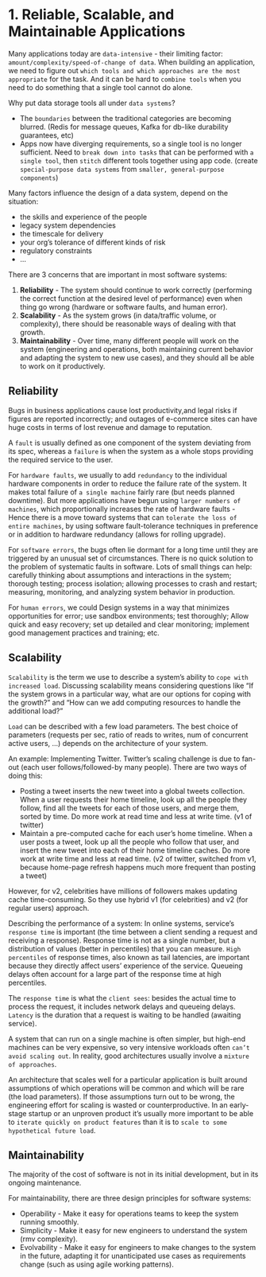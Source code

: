 # 1. Reliable, Scalable, and Maintainable Applications
Many applications today are `data-intensive` - their limiting factor: `amount/complexity/speed-of-change of data`. When building an application, we need to figure out `which tools and which approaches are the most appropriate` for the task. And it can be hard to `combine tools` when you need to do something that a single tool cannot do alone.

Why put data storage tools all under `data systems`?
- The `boundaries` between the traditional categories are becoming blurred. (Redis for message queues, Kafka for db-like durability guarantees, etc)
- Apps now have diverging requirements, so a single tool is no longer sufficient. Need to `break down into tasks` that can be performed with `a single tool`, then `stitch` different tools together using app code. (create `special-purpose data systems` from `smaller, general-purpose components`)

Many factors influence the design of a data system, depend on the situation:
- the skills and experience of the people
- legacy system dependencies
- the timescale for delivery
- your org’s tolerance of different kinds of risk
- regulatory constraints
- ...

There are 3 concerns that are important in most software systems: 
1. **Reliability** - The system should continue to work correctly (performing the correct function at the desired level of performance) even when thing go wrong (hardware or software faults, and human error).
2. **Scalability** - As the system grows (in data/traffic volume, or complexity), there should be reasonable ways of dealing with that growth.
3. **Maintainability** - Over time, many different people will work on the system (engineering and operations, both maintaining current behavior and adapting the system to new use cases), and they should all be able to work on it productively.

## Reliability
Bugs in business applications cause lost productivity,and legal risks if figures are reported incorrectly; and outages of e-commerce sites can have huge costs in terms of lost revenue and damage to reputation.

A `fault` is usually defined as one component of the system deviating from its spec, whereas a `failure` is when the system as a whole stops providing the required service to the user.

For `hardware faults`, we usually to add `redundancy` to the individual hardware components in order to reduce the failure rate of the system. It makes total failure of `a single machine` fairly rare (but needs planned downtime). But more applications have begun using `larger numbers of machines`, which proportionally increases the rate of hardware faults - Hence there is a move toward systems that can `tolerate the loss of entire machines`, by using software fault-tolerance techniques in preference or in addition to hardware redundancy (allows for rolling upgrade).

For `software errors`, the bugs often lie dormant for a long time until they are triggered by an unusual set of circumstances. There is no quick solution to the problem of systematic faults in software. Lots of small things can help: carefully thinking about assumptions and interactions in the system; thorough testing; process isolation; allowing processes to crash and restart; measuring, monitoring, and analyzing system behavior in production.

For `human errors`, we could Design systems in a way that minimizes opportunities for error; use sandbox environments; test thoroughly; Allow quick and easy recovery; set up detailed and clear monitoring; implement good management practices and training; etc. 

## Scalability
`Scalability` is the term we use to describe a system’s ability to `cope with increased load`. Discussing scalability means considering questions like “If the system grows in a particular way, what are our options for coping with the growth?” and “How can we add computing resources to handle the additional load?” 

`Load` can be described with a few load parameters. The best choice of parameters (requests per sec, ratio of reads to writes, num of concurrent active users, ...) depends on the architecture of your system. 

An example: Implementing Twitter. Twitter’s scaling challenge is due to fan-out (each user follows/followed-by many people). There are two ways of doing this:
- Posting a tweet inserts the new tweet into a global tweets collection. When a user requests their home timeline, look up all the people they follow, find all the tweets for each of those users, and merge them,  sorted by time. Do more work at read time and less at write time. (v1 of twitter)
- Maintain a pre-computed cache for each user’s home timeline. When a user posts a tweet, look up all the people who follow that user, and insert the new tweet into each of their home timeline caches. Do more work at write time and less at read time. (v2 of twitter, switched from v1, because home-page refresh happens much more frequent than posting a tweet)

However, for v2, celebrities have millions of followers makes updating cache time-consuming. So they use hybrid v1 (for celebrities) and v2 (for regular users) approach. 

Describing the performance of a system: In online systems, service’s `response time` is important (the time between a client sending a request and receiving a response). Response time is not as a single number, but a distribution of values (better in percentiles) that you can measure. `High percentiles` of response times, also known as tail latencies, are important because they directly affect users’ experience of the service. Queueing delays often account for a large part of the response time at high percentiles.

The `response time` is what the `client sees`: besides the actual time to process the request, it includes network delays and queueing delays. `Latency` is the duration that a request is waiting to be handled (awaiting service). 

A system that can run on a single machine is often simpler, but high-end machines can be very expensive, so very intensive workloads often `can’t avoid scaling out`. In reality, good architectures usually involve a  `mixture of approaches`.

An architecture that scales well for a particular application is built around assumptions of which operations will be common and which will be rare (the load parameters). If those assumptions turn out to be wrong, the engineering effort for scaling is wasted or counterproductive. In an early-stage startup or an unproven product it’s usually more important to be able to `iterate quickly on product features` than it is to `scale to some hypothetical future load`.

## Maintainability
The majority of the cost of software is not in its initial development, but in its ongoing maintenance. 

For maintainability, there are three design principles for software systems:
- Operability - Make it easy for operations teams to keep the system running smoothly.
- Simplicity - Make it easy for new engineers to understand the system (rmv complexity).
- Evolvability - Make it easy for engineers to make changes to the system in the future, adapting it for unanticipated use cases as requirements change (such as using agile working patterns).

































